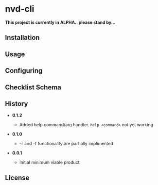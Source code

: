 # nvd-cli

**This project is currently in ALPHA.. please stand by...**

## Installation

## Usage

## Configuring

## Checklist Schema

## History

- **0.1.2**
    - Added help command/arg handler.  `help <command>` not yet working


- **0.1.0**
    - -r and -f functionality are partially implimented


- **0.0.1**
    - Initial minimum viable product


## License
